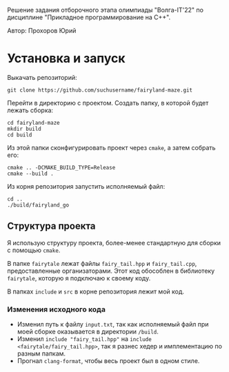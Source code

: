 Решение задания отборочного этапа олимпиады "Волга-IT'22" по дисциплине "Прикладное программирование на C++".

Автор: Прохоров Юрий

# Установка и запуск

Выкачать репозиторий:
```
git clone https://github.com/suchusername/fairyland-maze.git
```
Перейти в директорию с проектом. Создать папку, в которой будет лежать сборка:
```
cd fairyland-maze
mkdir build
cd build
```
Из этой папки сконфигурировать проект через `cmake`, а затем собрать его:
```
cmake .. -DCMAKE_BUILD_TYPE=Release
cmake --build .
```
Из корня репозитория запустить исполняемый файл:
```
cd ..
./build/fairyland_go
```



## Структура проекта

Я использую структуру проекта, более-менее стандартную для сборки с помощью `cmake`.

В папке `fairytale` лежат файлы `fairy_tail.hpp` и `fairy_tail.cpp`, предоставленные организаторами. Этот код обособлен в библиотеку `fairytale`, которую я подключаю к своему коду.

В папках `include` и `src` в корне репозитория лежит мой код.

### Изменения исходного кода

- Изменил путь к файлу `input.txt`, так как исполняемый файл при моей сборке оказывается в директории `/build`.
- Изменил `include "fairy_tail.hpp"` на `include <fairytale/fairy_tail.hpp>`, так я разнес хедер и имплементацию по разным папкам.
- Прогнал `clang-format`, чтобы весь проект был в одном стиле.
